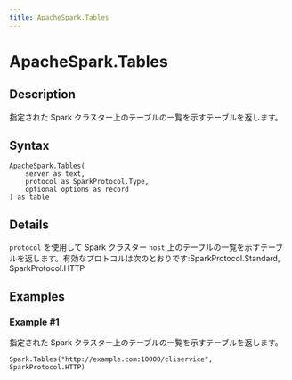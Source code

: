 ```yaml
---
title: ApacheSpark.Tables
---
```


# ApacheSpark.Tables


## Description

指定された Spark クラスター上のテーブルの一覧を示すテーブルを返します。


## Syntax

```powerquery
ApacheSpark.Tables(
    server as text,
    protocol as SparkProtocol.Type,
    optional options as record
) as table
```


## Details

<code>protocol</code> を使用して Spark クラスター <code>host</code> 上のテーブルの一覧を示すテーブルを返します。有効なプロトコルは次のとおりです:SparkProtocol.Standard, SparkProtocol.HTTP


## Examples

### Example #1 
指定された Spark クラスター上のテーブルの一覧を示すテーブルを返します。
```powerquery
Spark.Tables("http://example.com:10000/cliservice", SparkProtocol.HTTP)
```



